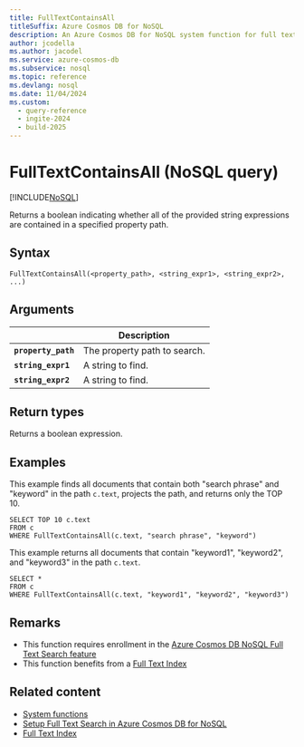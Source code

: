 ```yaml
---
title: FullTextContainsAll
titleSuffix: Azure Cosmos DB for NoSQL
description: An Azure Cosmos DB for NoSQL system function for full text search, finding all of the specified terms in a path.
author: jcodella
ms.author: jacodel
ms.service: azure-cosmos-db
ms.subservice: nosql
ms.topic: reference
ms.devlang: nosql
ms.date: 11/04/2024
ms.custom:
  - query-reference
  - ingite-2024
  - build-2025
---
```


# FullTextContainsAll (NoSQL query)

[!INCLUDE[NoSQL](../../includes/appliesto-nosql.md)]

Returns a boolean indicating whether all of the provided string expressions are contained in a specified property path.

## Syntax

```nosql
FullTextContainsAll(<property_path>, <string_expr1>, <string_expr2>, ...)  
```

## Arguments

| | Description |
| --- | --- |
| **`property_path`** | The property path to search. |
| **`string_expr1`** | A string to find. |
| **`string_expr2`** | A  string to find. |

## Return types

Returns a boolean expression.  

## Examples

This example finds all documents that contain both "search phrase" and "keyword" in the path `c.text`, projects the path, and returns only the TOP 10.

```nosql
SELECT TOP 10 c.text
FROM c
WHERE FullTextContainsAll(c.text, "search phrase", "keyword")
```

This example returns all documents that contain  "keyword1", "keyword2", and "keyword3" in the path `c.text`.

```nosql
SELECT *
FROM c
WHERE FullTextContainsAll(c.text, "keyword1", "keyword2", "keyword3") 
```

## Remarks

- This function requires enrollment in the [Azure Cosmos DB NoSQL Full Text Search feature](../../gen-ai/full-text-search.md)
- This function benefits from a [Full Text Index](../../index-policy.md)

## Related content

- [System functions](system-functions.yml)
- [Setup Full Text Search in Azure Cosmos DB for NoSQL](../../gen-ai/full-text-search.md)
- [Full Text Index](../../index-policy.md)
